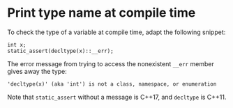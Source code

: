 # Print type name at compile time

To check the type of a variable at compile time, adapt the following
snippet:

```
int x;
static_assert(decltype(x)::__err);
```

The error message from trying to access the nonexistent `__err` member
gives away the type:

```
'decltype(x)' (aka 'int') is not a class, namespace, or enumeration
```

Note that `static_assert` without a message is C++17, and `decltype`
is C++11.
